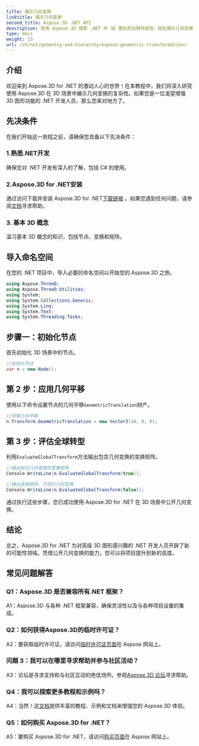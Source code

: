 ```yaml
---
title: 揭示几何变换
linktitle: 揭示几何变换
second_title: Aspose.3D .NET API
description: 使用 Aspose.3D 探索 .NET 中 3D 图形的无限可能性。轻松揭示几何变换。
type: docs
weight: 13
url: /zh/net/geometry-and-hierarchy/expose-geometric-transformation/
---
```

## 介绍

欢迎来到 Aspose.3D for .NET 的激动人心的世界！在本教程中，我们将深入研究使用 Aspose.3D 在 3D 场景中展示几何变换的复杂性。如果您是一位渴望增强 3D 图形功能的 .NET 开发人员，那么您来对地方了。

## 先决条件

在我们开始这一旅程之前，请确保您具备以下先决条件：

### 1.熟悉.NET开发

确保您对 .NET 开发有深入的了解，包括 C# 的使用。

### 2.Aspose.3D for .NET安装

通过访问下载并安装 Aspose.3D for .NET[下载链接](https://releases.aspose.com/3d/net/) 。如果您遇到任何问题，请参阅[文档](https://reference.aspose.com/3d/net/)寻求帮助。

### 3. 基本 3D 概念

温习基本 3D 概念的知识，包括节点、变换和矩阵。

## 导入命名空间

在您的 .NET 项目中，导入必要的命名空间以开始您的 Aspose.3D 之旅。

```csharp
using Aspose.ThreeD;
using Aspose.ThreeD.Utilities;
using System;
using System.Collections.Generic;
using System.Linq;
using System.Text;
using System.Threading.Tasks;
```

## 步骤一：初始化节点

首先初始化 3D 场景中的节点。

```csharp
//初始化节点
var n = new Node();
```

## 第 2 步：应用几何平移

使用以下命令设置节点的几何平移`GeometricTranslation`财产。

```csharp
//获取几何平移
n.Transform.GeometricTranslation = new Vector3(10, 0, 0);
```

## 第 3 步：评估全球转型

利用`EvaluateGlobalTransform`方法输出包含几何变换的变换矩阵。

```csharp
//输出经过几何变换的变换矩阵
Console.WriteLine(n.EvaluateGlobalTransform(true));

//输出变换矩阵，不进行几何变换
Console.WriteLine(n.EvaluateGlobalTransform(false));
```

通过执行这些步骤，您已成功使用 Aspose.3D for .NET 在 3D 场景中公开几何变换。

## 结论

总之，Aspose.3D for .NET 为对高级 3D 图形感兴趣的 .NET 开发人员开辟了新的可能性领域。凭借公开几何变换的能力，您可以将项目提升到新的高度。

## 常见问题解答

### Q1：Aspose.3D 是否兼容所有.NET 框架？

A1：Aspose.3D 与各种 .NET 框架兼容，确保灵活性以及与各种项目设置的集成。

### Q2：如何获得Aspose.3D的临时许可证？

 A2：要获取临时许可证，请访问[临时许可证页面](https://purchase.aspose.com/temporary-license/)在 Aspose 网站上。

### 问题 3：我可以在哪里寻求帮助并参与社区活动？

 A3：论坛是寻求支持和与社区互动的绝佳场所。参观[Aspose.3D 论坛](https://forum.aspose.com/c/3d/18)寻求帮助。

### Q4：我可以探索更多教程和示例吗？

 A4：当然！这[文档](https://reference.aspose.com/3d/net/)提供丰富的教程、示例和文档来增强您的 Aspose.3D 体验。

### Q5：如何购买 Aspose.3D for .NET？

 A5：要购买 Aspose.3D for .NET，请访问[购买页面](https://purchase.aspose.com/buy)在 Aspose 网站上。